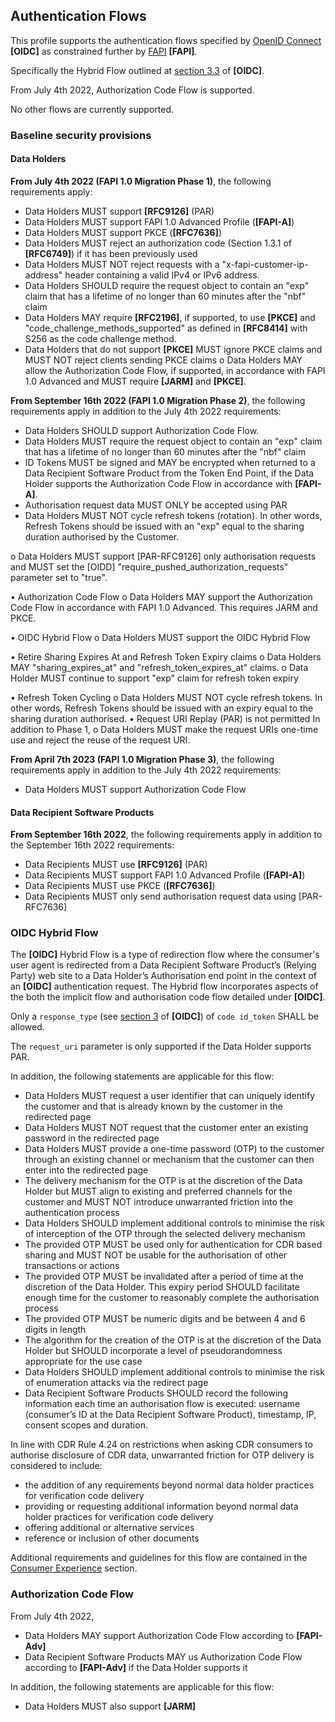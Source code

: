 ## Authentication Flows
This profile supports the authentication flows specified by [OpenID Connect](https://openid.net/specs/openid-connect-core-1_0.html) **[OIDC]** as constrained further by [FAPI](https://openid.net/wg/fapi/) **[FAPI]**.

Specifically the Hybrid Flow outlined at [section 3.3](https://openid.net/specs/openid-connect-core-1_0.html#HybridFlowAuth) of **[OIDC]**.

From July 4th 2022, Authorization Code Flow is supported.

No other flows are currently supported.

### Baseline security provisions

#### Data Holders
**From July 4th 2022 (FAPI 1.0 Migration Phase 1)**, the following requirements apply:

* Data Holders MUST support **[RFC9126]** (PAR)
*	Data Holders MUST support FAPI 1.0 Advanced Profile (**[FAPI-A]**)
*	Data Holders MUST support PKCE (**[RFC7636]**)
* Data Holders MUST reject an authorization code (Section 1.3.1 of **[RFC6749]**) if it has been previously used
* Data Holders MUST NOT reject requests with a "x-fapi-customer-ip-address" header containing a valid IPv4 or IPv6 address.
*	Data Holders SHOULD require the request object to contain an "exp" claim that has a lifetime of no longer than 60 minutes after the "nbf" claim
* Data Holders MAY require **[RFC2196]**, if supported, to use **[PKCE]** and "code_challenge_methods_supported" as defined in **[RFC8414]** with S256 as the code challenge method.
*	Data Holders that do not support **[PKCE]** MUST ignore PKCE claims and MUST NOT reject clients sending PKCE claims
o	Data Holders MAY allow the Authorization Code Flow, if supported, in accordance with FAPI 1.0 Advanced and MUST require **[JARM]** and **[PKCE]**.

**From September 16th 2022 (FAPI 1.0 Migration Phase 2)**, the following requirements apply in addition to the July 4th 2022 requirements:

*	Data Holders SHOULD support Authorization Code Flow.
*	Data Holders MUST require the request object to contain an "exp" claim that has a lifetime of no longer than 60 minutes after the "nbf" claim
* ID Tokens MUST be signed and MAY be encrypted when returned to a Data Recipient Software Product from the Token End Point, if the Data Holder supports the Authorization Code Flow in accordance with **[FAPI-A]**.
* Authorisation request data MUST ONLY be accepted using PAR
*	Data Holders MUST NOT cycle refresh tokens (rotation). In other words, Refresh Tokens should be issued with an "exp" equal to the sharing duration authorised by the Customer.

o	Data Holders MUST support [PAR-RFC9126] only authorisation requests and MUST set the [OIDD] "require_pushed_authorization_requests" parameter set to "true".

•	Authorization Code Flow
o	Data Holders MAY support the Authorization Code Flow in accordance with FAPI 1.0 Advanced. This requires JARM and PKCE.

•	OIDC Hybrid Flow
o	Data Holders MUST support the OIDC Hybrid Flow

•	Retire Sharing Expires At and Refresh Token Expiry claims
o	Data Holders MAY "sharing_expires_at" and "refresh_token_expires_at" claims.
o	Data Holder MUST continue to support "exp" claim for refresh token expiry

•	Refresh Token Cycling
o	Data Holders MUST NOT cycle refresh tokens. In other words, Refresh Tokens should be issued with an expiry equal to the sharing duration authorised.
•	Request URI Replay (PAR) is not permitted
In addition to Phase 1,
o	Data Holders MUST make the request URIs one-time use and reject the reuse of the request URI.

**From April 7th 2023 (FAPI 1.0 Migration Phase 3)**, the following requirements apply in addition to the July 4th 2022 requirements:

*	Data Holders MUST support Authorization Code Flow

#### Data Recipient Software Products

**From September 16th 2022**, the following requirements apply in addition to the September 16th 2022 requirements:

* Data Recipients MUST use **[RFC9126]** (PAR)
*	Data Recipients MUST support FAPI 1.0 Advanced Profile (**[FAPI-A]**)
*	Data Recipients MUST use PKCE (**[RFC7636]**)
*	Data Recipients MUST only send authorisation request data using [PAR-RFC7636]



<a id="hybrid-flow"></a>
### OIDC Hybrid Flow
The **[OIDC]** Hybrid Flow is a type of redirection flow where the consumer's user
agent is redirected from a Data Recipient Software Product’s (Relying Party) web site to a Data
Holder’s Authorisation end point in the context of an **[OIDC]** authentication
request. The Hybrid flow incorporates aspects of the both the implicit flow and
authorisation code flow detailed under **[OIDC]**.

Only a `response_type` (see [section 3](https://openid.net/specs/openid-connect-core-1_0.html#Authentication) of **[OIDC]**) of `code id_token` SHALL be allowed.

The `request_uri` parameter is only supported if the Data Holder supports PAR.

In addition, the following statements are applicable for this flow:

- Data Holders MUST request a user identifier that can uniquely identify the customer and that is already known by the customer in the redirected page
- Data Holders MUST NOT request that the customer enter an existing password in the redirected page
- Data Holders MUST provide a one-time password (OTP) to the customer through an existing channel or mechanism that the customer can then enter into the redirected page
- The delivery mechanism for the OTP is at the discretion of the Data Holder but MUST align to existing and preferred channels for the customer and MUST NOT introduce unwarranted friction into the authentication process
- Data Holders SHOULD implement additional controls to minimise the risk of interception of the OTP through the selected delivery mechanism
- The provided OTP MUST be used only for authentication for CDR based sharing and MUST NOT be usable for the authorisation of other transactions or actions
- The provided OTP MUST be invalidated after a period of time at the discretion of the Data Holder.  This expiry period SHOULD facilitate enough time for the customer to reasonably complete the authorisation process
- The provided OTP MUST be numeric digits and be between 4 and 6 digits in length
- The algorithm for the creation of the OTP is at the discretion of the Data Holder but SHOULD incorporate a level of pseudorandomness appropriate for the use case
- Data Holders SHOULD implement additional controls to minimise the risk of enumeration attacks via the redirect page
- Data Recipient Software Products SHOULD record the following information each time an authorisation flow is executed: username (consumer’s ID at the Data Recipient Software Product), timestamp, IP, consent scopes and duration.

In line with CDR Rule 4.24 on restrictions when asking CDR consumers to authorise disclosure of CDR data, unwarranted friction for OTP delivery is considered to include:

- the addition of any requirements beyond normal data holder practices for verification code delivery
- providing or requesting additional information beyond normal data holder practices for verification code delivery
- offering additional or alternative services
- reference or inclusion of other documents

Additional requirements and guidelines for this flow are contained in the [Consumer Experience](#consumer-experience) section.

<a id="authorization-code-flow"></a>
### Authorization Code Flow

From July 4th 2022,
* Data Holders MAY support Authorization Code Flow according to **[FAPI-Adv]**
* Data Recipient Software Products MAY us Authorization Code Flow according to **[FAPI-Adv]** if the Data Holder supports it

In addition, the following statements are applicable for this flow:

* Data Holders MUST also support **[JARM]**
